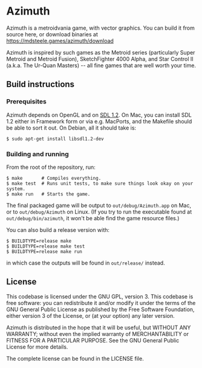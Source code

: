 # Azimuth

Azimuth is a metroidvania game, with vector graphics.  You can build it from
source here, or download binaries at https://mdsteele.games/azimuth/download

Azimuth is inspired by such games as the Metroid series (particularly Super
Metroid and Metroid Fusion), SketchFighter 4000 Alpha, and Star Control II
(a.k.a. The Ur-Quan Masters) -- all fine games that are well worth your time.

## Build instructions

### Prerequisites

Azimuth depends on OpenGL and on [SDL
1.2](https://www.libsdl.org/download-1.2.php).  On Mac, you can install SDL 1.2
either in Framework form or via e.g. MacPorts, and the Makefile should be able
to sort it out.  On Debian, all it should take is:

```shell
$ sudo apt-get install libsdl1.2-dev
```

### Building and running

From the root of the repository, run:

```shell
$ make       # Compiles everything.
$ make test  # Runs unit tests, to make sure things look okay on your system.
$ make run   # Starts the game.
```

The final packaged game will be output to `out/debug/Azimuth.app` on Mac, or to
`out/debug/Azimuth` on Linux.  (If you try to run the executable found at
`out/debug/bin/azimuth`, it won't be able find the game resource files.)

You can also build a release version with:

```shell
$ BUILDTYPE=release make
$ BUILDTYPE=release make test
$ BUILDTYPE=release make run
```

in which case the outputs will be found in `out/release/` instead.

## License

This codebase is licensed under the GNU GPL, version 3.  This codebase is free
software: you can redistribute it and/or modify it under the terms of the GNU
General Public License as published by the Free Software Foundation, either
version 3 of the License, or (at your option) any later version.

Azimuth is distributed in the hope that it will be useful, but WITHOUT ANY
WARRANTY; without even the implied warranty of MERCHANTABILITY or FITNESS FOR A
PARTICULAR PURPOSE.  See the GNU General Public License for more details.

The complete license can be found in the LICENSE file.
